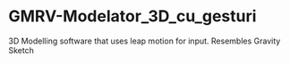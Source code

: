 # GMRV-Modelator_3D_cu_gesturi

3D Modelling software that uses leap motion for input. Resembles Gravity Sketch
